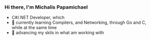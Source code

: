 ### Hi there, I'm Michalis Papamichael
- C#/.NET Developer, which
- 🌱 currently learning Compilers, and Networking, through Go and C, while at the same time
- 🚀 advancing my skils in what am working with
